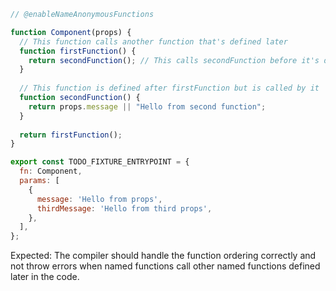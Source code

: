 ```js
// @enableNameAnonymousFunctions

function Component(props) {
  // This function calls another function that's defined later
  function firstFunction() {
    return secondFunction(); // This calls secondFunction before it's declared
  }
  
  // This function is defined after firstFunction but is called by it
  function secondFunction() {
    return props.message || "Hello from second function";
  }
  
  return firstFunction();
}

export const TODO_FIXTURE_ENTRYPOINT = {
  fn: Component,
  params: [
    {
      message: 'Hello from props',
      thirdMessage: 'Hello from third props',
    },
  ],
};
```

Expected: The compiler should handle the function ordering correctly and not throw errors when named functions call other named functions defined later in the code.
